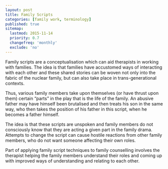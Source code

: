 ```yaml
---
layout: post
title: Family Scripts
categories: [family work, terminology]
published: true
sitemap:
  lastmod: 2015-11-14
  priority: 0.7
  changefreq: 'monthly'
  exclude: 'no'
---
```


Family scripts are a conceptualisation which can aid therapists in working with families. The idea is that families have accustomed ways of interacting with each other and these shared stories can be woven not only into the fabric of the nuclear family, but can also take place in trans-generational contexts.

Thus, various family members take upon themselves (or have thrust upon them) certain “parts” in the play that is the life of the family. An abusive father may have himself been brutalised and then treats his son in the same way, who then takes the position of his father in this script, when he becomes a father himself.

The idea is that these scripts are unspoken and family members do not consciously know that they are acting a given part in the family drama. Attempts to change the script can cause hostile reactions from other family members, who do not want someone affecting their own roles.

Part of applying family script techniques to family counselling involves the therapist helping the family members understand their roles and coming up with improved ways of understanding and relating to each other.
